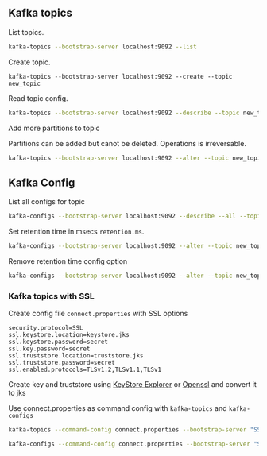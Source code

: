 ## Kafka topics


List topics.

```bash
kafka-topics --bootstrap-server localhost:9092 --list
```

Create topic.

```bahs
kafka-topics --bootstrap-server localhost:9092 --create --topic new_topic
```

Read topic config.

```bash
kafka-topics --bootstrap-server localhost:9092 --describe --topic new_topic
```

Add more partitions to topic

Partitions can be added but canot be deleted. Operations is irreversable.

```bash
kafka-topics --bootstrap-server localhost:9092 --alter --topic new_topic --partitions 4
```

## Kafka Config


List all configs for topic

```bash
kafka-configs --bootstrap-server localhost:9092 --describe --all --topic new_topic
```

Set retention time in msecs `retention.ms`.

```bash
kafka-configs --bootstrap-server localhost:9092 --alter --topic new_topic --add-config retention.ms=10000
```

Remove retention time config option

```bash
kafka-configs --bootstrap-server localhost:9092 --alter --topic new_topic --delete-config retention.ms
```

### Kafka topics with SSL

Create config file `connect.properties` with SSL options

```properties
security.protocol=SSL
ssl.keystore.location=keystore.jks
ssl.keystore.password=secret
ssl.key.password=secret
ssl.truststore.location=truststore.jks
ssl.truststore.password=secret
ssl.enabled.protocols=TLSv1.2,TLSv1.1,TLSv1
```

Create key and truststore using [KeyStore Explorer](https://keystore-explorer.org/) or [Openssl](https://github.com/iliadmitriev/openssl-scripts) and convert it to jks

Use connect.properties as command config with  `kafka-topics` and `kafka-configs`
```bash
kafka-topics --command-config connect.properties --bootstrap-server "SSL://localhost:9093" --list
```

```bash
kafka-configs --command-config connect.properties --bootstrap-server "SSL://localhost:9093" --describe --all --topic new_topic
```